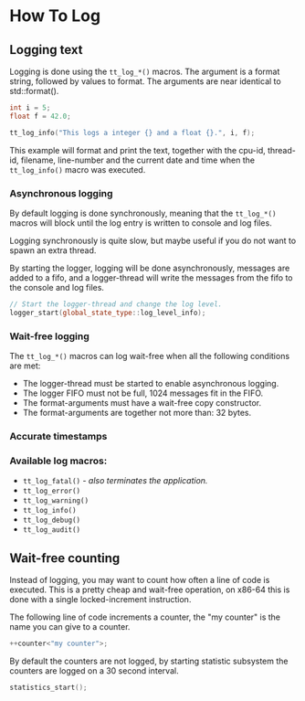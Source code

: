How To Log
==========

Logging text
------------

Logging is done using the `tt_log_*()` macros. The argument is a
format string, followed by values to format. The arguments are
near identical to std::format().

```cpp
int i = 5;
float f = 42.0;

tt_log_info("This logs a integer {} and a float {}.", i, f);
```

This example will format and print the text, together with the
cpu-id, thread-id, filename, line-number and the current date
and time when the `tt_log_info()` macro was executed.

### Asynchronous logging
By default logging is done synchronously, meaning that the `tt_log_*()`
macros will block until the log entry is written to console and log files.

Logging synchronously is quite slow, but maybe useful if you do not want
to spawn an extra thread.

By starting the logger, logging will be done asynchronously, messages
are added to a fifo, and a logger-thread will write the messages from the
fifo to the console and log files.

```cpp
// Start the logger-thread and change the log level.
logger_start(global_state_type::log_level_info);
```

### Wait-free logging
The `tt_log_*()` macros can log wait-free when all the following conditions
are met:

 - The logger-thread must be started to enable asynchronous logging.
 - The logger FIFO must not be full, 1024 messages fit in the FIFO.
 - The format-arguments must have a wait-free copy constructor.
 - The format-arguments are together not more than: 32 bytes.

### Accurate timestamps



### Available log macros:

 - `tt_log_fatal()` - _also terminates the application._
 - `tt_log_error()`
 - `tt_log_warning()`
 - `tt_log_info()`
 - `tt_log_debug()`
 - `tt_log_audit()`


Wait-free counting
------------------
Instead of logging, you may want to count how often a line of
code is executed. This is a pretty cheap and wait-free operation,
on x86-64 this is done with a single locked-increment instruction.

The following line of code increments a counter, the "my counter"
is the name you can give to a counter.

```cpp
++counter<"my counter">;
```

By default the counters are not logged, by starting statistic subsystem
the counters are logged on a 30 second interval.

```cpp
statistics_start();
```



